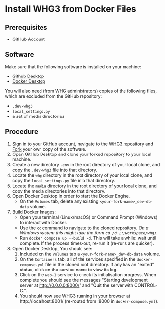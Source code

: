 # Install WHG3 from Docker Files

## Prerequisites
- GitHub Account

## Software
Make sure that the following software is installed on your machine:
- [Github Desktop](https://docs.github.com/en/desktop/installing-and-configuring-github-desktop/installing-and-authenticating-to-github-desktop/installing-github-desktop)
- [Docker Desktop](https://www.docker.com/products/docker-desktop/)

You will also need (from WHG administrators) copies of the following files, which are excluded from the GitHub repository:
- `.dev-whg3`
- `local_settings.py`
- a set of media directories

## Procedure
1. Sign in to your GitHub account, navigate to the [WHG3 repository](https://github.com/docuracy/whg3-SG) and [Fork](https://docs.github.com/en/get-started/quickstart/fork-a-repo) your own copy of the software.
2. Open GitHub Desktop and clone your forked repository to your local machine.
3. Create a new directory `.env` in the root directory of your local clone, and copy the `.dev-whg3` file into that directory.
4. Locate the `whg` directory in the root directory of your local clone, and copy the `local_settings.py` file into that directory.
4. Locate the `media` directory in the root directory of your local clone, and copy the media directories into that directory.
5. Open Docker Desktop in order to start the Docker Engine.
   - On the `Volumes` tab, delete any existing `<your-fork-name>_dev-db-data` volume.
7. Build Docker Images:
   - Open your terminal (Linux/macOS) or Command Prompt (Windows) to interact with Docker.
   - Use the `cd` command to navigate to the cloned repository. _On a Windows system this might take the form `cd /d I:/workspace/whg3`._
   - Run `docker compose up --build -d`. This will take a while: wait until complete. If the process times-out, re-run it (re-runs are quicker).
9. Open Docker Desktop, You should see:
   1. Included on the `Volumes` tab a `<your-fork-name>_dev-db-data` volume.
   2. On the `Containers` tab, all of the services specified in the `docker-compose.yml` file in the cloned root directory. If any has an "exited" status, click on the service name to view its log.
   3. Click on the `web-1` service to check its initialisation progress. When complete you should see the messages "Starting development server at http://0.0.0.0:8000/" and "Quit the server with CONTROL-C.".
   4. You should now see WHG3 running in your browser at http://localhost:8001/ (re-routed from :8000 in `docker-compose.yml`).
